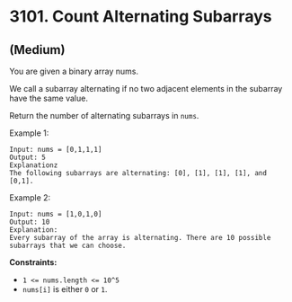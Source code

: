 # 3101. Count Alternating Subarrays
## (Medium)

You are given a binary array nums.

We call a subarray alternating if no two adjacent elements in the subarray have the same value.

Return the number of alternating subarrays in `nums`.


Example 1:

```
Input: nums = [0,1,1,1]
Output: 5
Explanationz
The following subarrays are alternating: [0], [1], [1], [1], and [0,1].
```

Example 2:

```
Input: nums = [1,0,1,0]
Output: 10
Explanation:
Every subarray of the array is alternating. There are 10 possible subarrays that we can choose.
```

**Constraints:**

- `1 <= nums.length <= 10^5`
- `nums[i]` is either `0` or `1`.